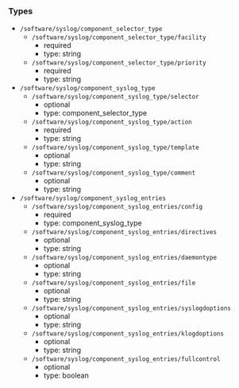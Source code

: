 ### Types

- `/software/syslog/component_selector_type`
    - `/software/syslog/component_selector_type/facility`
        - required
        - type: string
    - `/software/syslog/component_selector_type/priority`
        - required
        - type: string
- `/software/syslog/component_syslog_type`
    - `/software/syslog/component_syslog_type/selector`
        - optional
        - type: component_selector_type
    - `/software/syslog/component_syslog_type/action`
        - required
        - type: string
    - `/software/syslog/component_syslog_type/template`
        - optional
        - type: string
    - `/software/syslog/component_syslog_type/comment`
        - optional
        - type: string
- `/software/syslog/component_syslog_entries`
    - `/software/syslog/component_syslog_entries/config`
        - required
        - type: component_syslog_type
    - `/software/syslog/component_syslog_entries/directives`
        - optional
        - type: string
    - `/software/syslog/component_syslog_entries/daemontype`
        - optional
        - type: string
    - `/software/syslog/component_syslog_entries/file`
        - optional
        - type: string
    - `/software/syslog/component_syslog_entries/syslogdoptions`
        - optional
        - type: string
    - `/software/syslog/component_syslog_entries/klogdoptions`
        - optional
        - type: string
    - `/software/syslog/component_syslog_entries/fullcontrol`
        - optional
        - type: boolean

